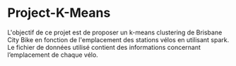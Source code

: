 # Project-K-Means
L'objectif de ce projet est de proposer un k-means clustering de Brisbane City Bike en fonction de l'emplacement des stations vélos en utilisant spark.
Le fichier de données utilisé contient des informations concernant l’emplacement de chaque vélo.
